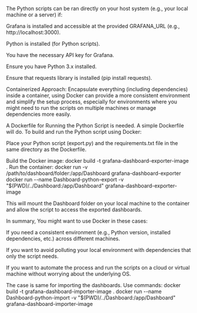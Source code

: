 The Python scripts can be ran directly on your host system (e.g., your local machine or a server) if:

Grafana is installed and accessible at the provided GRAFANA_URL (e.g., http://localhost:3000).

Python is installed (for Python scripts).

You have the necessary API key for Grafana.

Ensure you have Python 3.x installed.

Ensure that requests library is installed (pip install requests).


Containerized Approach:
Encapsulate everything (including dependencies) inside a container, using Docker can provide a more consistent environment and simplify the setup process, especially for environments where you might need to run the scripts on multiple machines or manage dependencies more easily.

A Dockerfile for Running the Python Script is needed. A simple Dockerfile will do.
To build and run the Python script using Docker:

Place your Python script (export.py) and the requirements.txt file in the same directory as the Dockerfile.

Build the Docker image: docker build -t grafana-dashboard-exporter-image .
Run the container:
docker run -v /path/to/dashboard/folder:/app/Dashboard grafana-dashboard-exporter
docker run --name Dashboard-python-export -v "$(PWD)/../Dashboard:/app/Dashboard" grafana-dashboard-exporter-image

This will mount the Dashboard folder on your local machine to the container and allow the script to access the exported dashboards.

In summary, You might want to use Docker in these cases:

If you need a consistent environment (e.g., Python version, installed dependencies, etc.) across different machines.

If you want to avoid polluting your local environment with dependencies that only the script needs.

If you want to automate the process and run the scripts on a cloud or virtual machine without worrying about the underlying OS.

The case is same for importing the dashboards. Use commands:
docker build -t grafana-dashboard-importer-image .
docker run --name Dashboard-python-import -v "$(PWD)/../Dashboard:/app/Dashboard" grafana-dashboard-importer-image